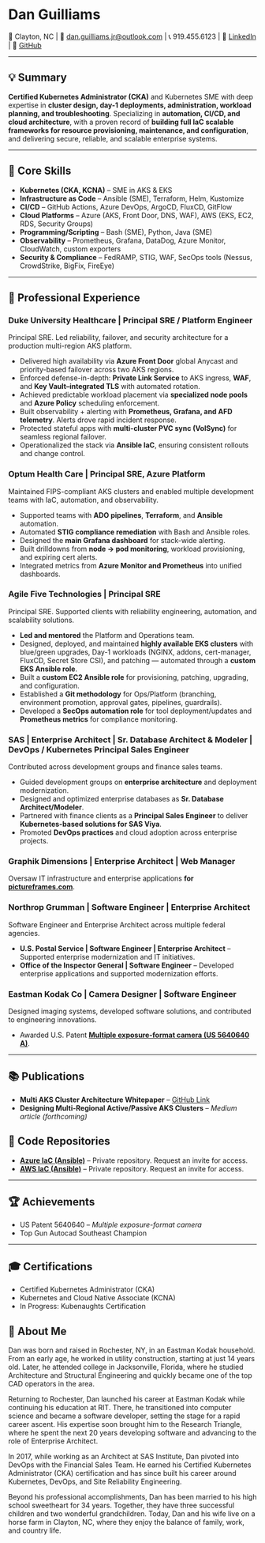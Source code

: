 # Dan Guilliams  
📍 Clayton, NC | 📧 [dan.guilliams.jr@outlook.com](mailto:dan.guilliams.jr@outlook.com) | 📞 919.455.6123 | 🔗 [LinkedIn](https://linkedin.com/in/dan-guilliams-jr) | 🔗 [GitHub](https://github.com/dan-guilliams)



---

## 💡 Summary
**Certified Kubernetes Administrator (CKA)** and Kubernetes SME with deep expertise in **cluster design, day-1 deployments, administration, workload planning, and troubleshooting**. Specializing in **automation, CI/CD, and cloud architecture**, with a proven record of **building full IaC scalable frameworks for resource provisioning, maintenance, and configuration**, and delivering secure, reliable, and scalable enterprise systems.

---

## 🔧 Core Skills
- **Kubernetes (CKA, KCNA)** – SME in AKS & EKS  
- **Infrastructure as Code** – Ansible (SME), Terraform, Helm, Kustomize  
- **CI/CD** – GitHub Actions, Azure DevOps, ArgoCD, FluxCD, GitFlow  
- **Cloud Platforms** – Azure (AKS, Front Door, DNS, WAF), AWS (EKS, EC2, RDS, Security Groups)  
- **Programming/Scripting** – Bash (SME), Python, Java (SME)  
- **Observability** – Prometheus, Grafana, DataDog, Azure Monitor, CloudWatch, custom exporters  
- **Security & Compliance** – FedRAMP, STIG, WAF, SecOps tools (Nessus, CrowdStrike, BigFix, FireEye)  

---

## 🏢 Professional Experience

### **Duke University Healthcare | Principal SRE / Platform Engineer**  
Principal SRE. Led reliability, failover, and security architecture for a production multi-region AKS platform.  
- Delivered high availability via **Azure Front Door** global Anycast and priority-based failover across two AKS regions.  
- Enforced defense-in-depth: **Private Link Service** to AKS ingress, **WAF**, and **Key Vault–integrated TLS** with automated rotation.  
- Achieved predictable workload placement via **specialized node pools** and **Azure Policy** scheduling enforcement.  
- Built observability + alerting with **Prometheus, Grafana, and AFD telemetry**. Alerts drove rapid incident response.  
- Protected stateful apps with **multi-cluster PVC sync (VolSync)** for seamless regional failover.  
- Operationalized the stack via **Ansible IaC**, ensuring consistent rollouts and change control.  

### **Optum Health Care | Principal SRE, Azure Platform**  
Maintained FIPS-compliant AKS clusters and enabled multiple development teams with IaC, automation, and observability.  
- Supported teams with **ADO pipelines**, **Terraform**, and **Ansible** automation.  
- Automated **STIG compliance remediation** with Bash and Ansible roles.  
- Designed the **main Grafana dashboard** for stack-wide alerting.  
- Built drilldowns from **node → pod monitoring**, workload provisioning, and expiring cert alerts.  
- Integrated metrics from **Azure Monitor and Prometheus** into unified dashboards.  

### **Agile Five Technologies | Principal SRE**  
Principal SRE. Supported clients with reliability engineering, automation, and scalability solutions.  
- **Led and mentored** the Platform and Operations team.  
- Designed, deployed, and maintained **highly available EKS clusters** with blue/green upgrades, Day-1 workloads (NGINX, addons, cert-manager, FluxCD, Secret Store CSI), and patching — automated through a **custom EKS Ansible role**.  
- Built a **custom EC2 Ansible role** for provisioning, patching, upgrading, and configuration.  
- Established a **Git methodology** for Ops/Platform (branching, environment promotion, approval gates, pipelines, guardrails).  
- Developed a **SecOps automation role** for tool deployment/updates and **Prometheus metrics** for compliance monitoring.  

### **SAS | Enterprise Architect | Sr. Database Architect & Modeler | DevOps / Kubernetes Principal Sales Engineer**  
Contributed across development groups and finance sales teams.  
- Guided development groups on **enterprise architecture** and deployment modernization.  
- Designed and optimized enterprise databases as **Sr. Database Architect/Modeler**.  
- Partnered with finance clients as a **Principal Sales Engineer** to deliver **Kubernetes-based solutions for SAS Viya**.  
- Promoted **DevOps practices** and cloud adoption across enterprise projects.  

### **Graphik Dimensions | Enterprise Architect | Web Manager**  
Oversaw IT infrastructure and enterprise applications **for [pictureframes.com](https://www.pictureframes.com)**.  

### **Northrop Grumman | Software Engineer | Enterprise Architect**  
Software Engineer and Enterprise Architect across multiple federal agencies.  
- **U.S. Postal Service | Software Engineer | Enterprise Architect** – Supported enterprise modernization and IT initiatives.  
- **Office of the Inspector General | Software Engineer** – Developed enterprise applications and supported modernization efforts.  

### **Eastman Kodak Co | Camera Designer | Software Engineer**  
Designed imaging systems, developed software solutions, and contributed to engineering innovations.  
- Awarded U.S. Patent **[Multiple exposure-format camera (US 5640640 A)](https://patents.google.com/patent/US5640640A/en)**.  

---

## 📚 Publications
- **Multi AKS Cluster Architecture Whitepaper** – [GitHub Link](https://github.com/yourusername/yourrepo/whitepaper.pdf)  
- **Designing Multi-Regional Active/Passive AKS Clusters** – *Medium article (forthcoming)*  

## 📂 Code Repositories
- **[Azure IaC (Ansible)](https://github.com/yourusername/azure-ansible-iac)** – Private repository. Request an invite for access.  
- **[AWS IaC (Ansible)](https://github.com/yourusername/aws-ansible-iac)** – Private repository. Request an invite for access.  

---

## 🏆 Achievements
- US Patent 5640640 – *Multiple exposure-format camera*  
- Top Gun Autocad Southeast Champion  

---

## 🎓 Certifications
- Certified Kubernetes Administrator (CKA)  
- Kubernetes and Cloud Native Associate (KCNA)  
- In Progress: Kubenaughts Certification  

## 👤 About Me
Dan was born and raised in Rochester, NY, in an Eastman Kodak household. From an early age, he worked in utility construction, starting at just 14 years old. Later, he attended college in Jacksonville, Florida, where he studied Architecture and Structural Engineering and quickly became one of the top CAD operators in the area.  

Returning to Rochester, Dan launched his career at Eastman Kodak while continuing his education at RIT. There, he transitioned into computer science and became a software developer, setting the stage for a rapid career ascent. His expertise soon brought him to the Research Triangle, where he spent the next 20 years developing software and advancing to the role of Enterprise Architect.  

In 2017, while working as an Architect at SAS Institute, Dan pivoted into DevOps with the Financial Sales Team. He earned his Certified Kubernetes Administrator (CKA) certification and has since built his career around Kubernetes, DevOps, and Site Reliability Engineering.  

Beyond his professional accomplishments, Dan has been married to his high school sweetheart for 34 years. Together, they have three successful children and two wonderful grandchildren. Today, Dan and his wife live on a horse farm in Clayton, NC, where they enjoy the balance of family, work, and country life.

